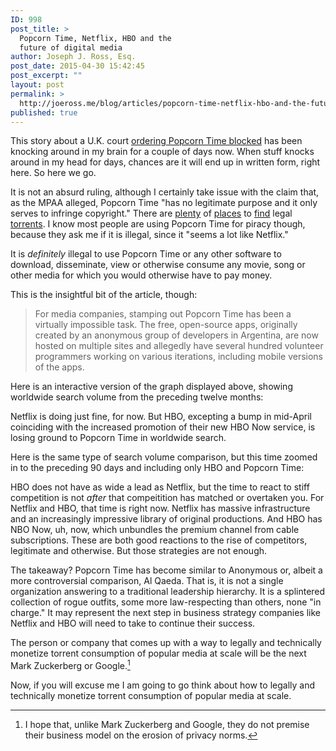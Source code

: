```yaml
---
ID: 998
post_title: >
  Popcorn Time, Netflix, HBO and the
  future of digital media
author: Joseph J. Ross, Esq.
post_date: 2015-04-30 15:42:45
post_excerpt: ""
layout: post
permalink: >
  http://joeross.me/blog/articles/popcorn-time-netflix-hbo-and-the-future-of-digital-media/
published: true
---
```

This story about a U.K. court [ordering Popcorn Time blocked](http://variety.com/2015/digital/news/piracy-app-popcorn-time-ordered-to-shut-down-by-u-k-court-1201482873/) has been knocking around in my brain for a couple of days now. When stuff knocks around in my head for days, chances are it will end up in written form, right here. So here we go.

<!--more-->

It is not an absurd ruling, although I certainly take issue with the claim that, as the MPAA alleged, Popcorn Time "has no legitimate purpose and it only serves to infringe copyright." There are [plenty](https://archive.org/details/bittorrent) of [places](http://bt.etree.com) to [find](http://publicdomaintorrents.info) legal [torrents](http://legittorrents.info). I know most people are using Popcorn Time for piracy though, because they ask me if it is illegal, since it "seems a lot like Netflix."

It is *definitely* illegal to use Popcorn Time or any other software to download, disseminate, view or otherwise consume any movie, song or other media for which you would otherwise have to pay money.

This is the insightful bit of the article, though:

> For media companies, stamping out Popcorn Time has been a virtually impossible task. The free, open-source apps, originally created by an anonymous group of developers in Argentina, are now hosted on multiple sites and allegedly have several hundred volunteer programmers working on various iterations, including mobile versions of the apps.

Here is an interactive version of the graph displayed above, showing worldwide search volume from the preceding twelve months:

<script type="text/javascript" src="//www.google.com/trends/embed.js?hl=en-US&q=netflix,+HBO,+Popcorn+Time&date=today+12-m&cmpt=q&tz&tz&content=1&cid=TIMESERIES_GRAPH_0&export=5&w=700&h=400"></script>

Netflix is doing just fine, for now. But HBO, excepting a bump in mid-April coinciding with the increased promotion of their new HBO Now service, is losing ground to Popcorn Time in worldwide search.

Here is the same type of search volume comparison, but this time zoomed in to the preceding 90 days and including only HBO and Popcorn Time:

<script type="text/javascript" src="//www.google.com/trends/embed.js?hl=en-US&q=HBO,+Popcorn+Time&date=today+3-m&cmpt=q&tz&tz&content=1&cid=TIMESERIES_GRAPH_0&export=5&w=700&h=400"></script>

HBO does not have as wide a lead as Netflix, but the time to react to stiff competition is not *after* that compeitition has matched or overtaken you. For Netflix and HBO, that time is right now. Netflix has massive infrastructure and an increasingly impressive library of original productions. And HBO has NBO Now, uh, now, which unbundles the premium channel from cable subscriptions. These are both good reactions to the rise of competitors, legitimate and otherwise. But those strategies are not enough.

The takeaway? Popcorn Time has become similar to Anonymous or, albeit a more controversial comparison, Al Qaeda. That is, it is not a single organization answering to a traditional leadership hierarchy. It is a splintered collection of rogue outfits, some more law-respecting than others, none "in charge." It may represent the next step in business strategy companies like Netflix and HBO will need to take to continue their success. 

The person or company that comes up with a way to legally and technically monetize torrent consumption of popular media at scale will be the next Mark Zuckerberg or Google.[^1]

Now, if you will excuse me I am going to go think about how to legally and technically monetize torrent consumption of popular media at scale.

[^1]: I hope that, unlike Mark Zuckerberg and Google, they do not premise their business model on the erosion of privacy norms.